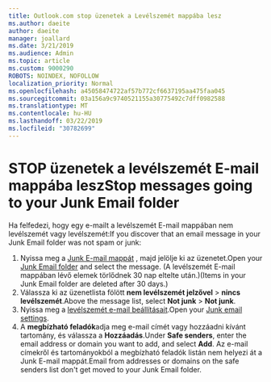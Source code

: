 ```yaml
---
title: Outlook.com stop üzenetek a Levélszemét mappába lesz
ms.author: daeite
author: daeite
manager: joallard
ms.date: 3/21/2019
ms.audience: Admin
ms.topic: article
ms.custom: 9000290
ROBOTS: NOINDEX, NOFOLLOW
localization_priority: Normal
ms.openlocfilehash: a45058474722af57b772cf6637195aa475faa045
ms.sourcegitcommit: 03a156a9c9740521155a30775492c7dff0982588
ms.translationtype: MT
ms.contentlocale: hu-HU
ms.lasthandoff: 03/22/2019
ms.locfileid: "30782699"
---
```

# <a name="stop-messages-going-to-your-junk-email-folder"></a><span data-ttu-id="ca592-102">STOP üzenetek a levélszemét E-mail mappába lesz</span><span class="sxs-lookup"><span data-stu-id="ca592-102">Stop messages going to your Junk Email folder</span></span>

<span data-ttu-id="ca592-103">Ha felfedezi, hogy egy e-mailt a levélszemét E-mail mappában nem levélszemét vagy levélszemét:</span><span class="sxs-lookup"><span data-stu-id="ca592-103">If you discover that an email message in your Junk Email folder was not spam or junk:</span></span>

1. <span data-ttu-id="ca592-104">Nyissa meg a [Junk E-mail mappát](https://outlook.live.com/mail/junkemail) , majd jelölje ki az üzenetet.</span><span class="sxs-lookup"><span data-stu-id="ca592-104">Open your [Junk Email folder](https://outlook.live.com/mail/junkemail) and select the message.</span></span> <span data-ttu-id="ca592-105">(A levélszemét E-mail mappában lévő elemek törlődnek 30 nap eltelte után.)</span><span class="sxs-lookup"><span data-stu-id="ca592-105">(Items in your Junk Email folder are deleted after 30 days.)</span></span>
1. <span data-ttu-id="ca592-106">Válassza ki az üzenetlista fölött **nem levélszemét jelzővel** > **nincs levélszemét**.</span><span class="sxs-lookup"><span data-stu-id="ca592-106">Above the message list, select **Not junk** > **Not junk**.</span></span>
1. <span data-ttu-id="ca592-107">Nyissa meg a [levélszemét e-mail beállításait](https://go.microsoft.com/fwlink/?linkid=2035804).</span><span class="sxs-lookup"><span data-stu-id="ca592-107">Open your [Junk email settings](https://go.microsoft.com/fwlink/?linkid=2035804).</span></span>
1. <span data-ttu-id="ca592-108">A **megbízható feladók**adja meg e-mail címét vagy hozzáadni kívánt tartomány, és válassza a **Hozzáadás**.</span><span class="sxs-lookup"><span data-stu-id="ca592-108">Under **Safe senders**, enter the email address or domain you want to add, and select **Add**.</span></span> <span data-ttu-id="ca592-109">Az e-mail címekről és tartományokból a megbízható feladók listán nem helyezi át a Junk E-mail mappát.</span><span class="sxs-lookup"><span data-stu-id="ca592-109">Email from addresses or domains on the safe senders list don't get moved to your Junk Email folder.</span></span>